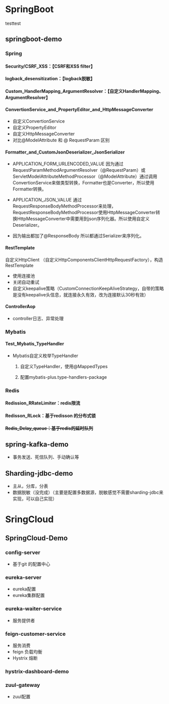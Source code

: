 # SpringBoot
testtest

## springboot-demo



### Spring

#### Security/CSRF_XSS：【CSRF和XSS filter】

#### logback_desensitization：【logback脱敏】

#### Custom_HandlerMapping_ArgumentResolver：【自定义HandlerMapping、ArgumentResolver】

#### ConvertionService_and_PropertyEditor_and_HttpMessageConverter

- 自定义ConvertionService
- 自定义PropertyEditor
- 自定义HttpMessageConverter 
- 对比@ModelAttribute 和 @ RequestParam 区别

#### Formatter_and_CustomJsonDeserializer_JsonSerializer

- APPLICATION_FORM_URLENCODED_VALUE 因为通过RequestParamMethodArgumentResolver（@RequestParam）或ServletModelAttributeMethodProcessor（@ModelAttribute）通过调用ConvertionService来做类型转换，Formatter也是Converter，所以使用Formatter转换。 

- APPLICATION_JSON_VALUE 通过RequestResponseBodyMethodProcessor来处理，RequestResponseBodyMethodProcessor使用HttpMessageConverter转换HttpMessageConverter中需要用到json序列化器。所以使用自定义Deserializer。
- 因为输出都加了@ResponseBody 所以都通过Serializer来序列化。

#### RestTemplate

自定义HttpClient （自定义HttpComponentsClientHttpRequestFactory），构造RestTemplate
- 使用连接池
-  关闭自动重试
- 自定义keepalive策略（CustomConnectionKeepAliveStrategy，自带的策略是没有keepalive头信息，就连接永久有效，改为连接默认30秒有效）

#### ControllerAop

- controller日志、异常处理

### Mybatis

#### Test_Mybatis_TypeHandler

- Mybatis自定义枚举TypeHandler

  1. 自定义TypeHandler，使用@MappedTypes

  2. 配置mybatis-plus.type-handlers-package

### Redis

#### Redission_RRateLimiter：redis限流

#### Redisson_RLock：基于redisson 的分布式锁

#### ~~Redis_Delay_queue：基于redis的延时队列~~

## spring-kafka-demo

- 事务发送、死信队列、手动确认等

## Sharding-jdbc-demo

- 主从，分库，分表
- 数据脱敏（没完成）（主要是配置多数据源，脱敏感觉不需要sharding-jdbc来实现，可以自己实现）



# SringCloud

## SpringCloud-Demo

### config-server

- 基于git 的配置中心

###  **eureka-server**

- eureka配置
- eureka集群配置

### eureka-waiter-service

- 服务提供者

### feign-customer-service

- 服务消费
- feign 负载均衡
- Hystrix 熔断

### hystrix-dashboard-demo

### zuul-gateway

- zuul配置
